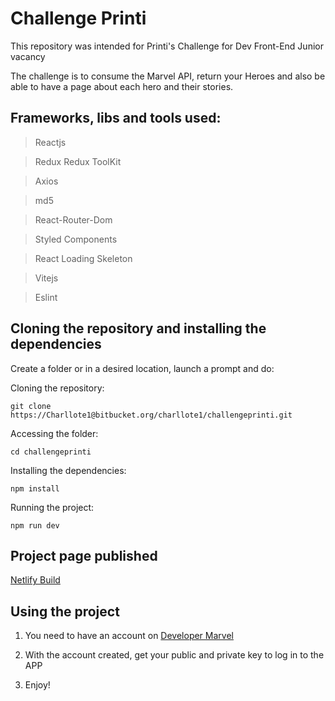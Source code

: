 # Challenge Printi

This repository was intended for Printi's Challenge for Dev Front-End Junior vacancy

The challenge is to consume the Marvel API, return your Heroes and also be able to have a page about each hero and their stories.


## Frameworks, libs and tools used:

> Reactjs

> Redux
> Redux ToolKit

> Axios

> md5

> React-Router-Dom

>Styled Components

>React Loading Skeleton

> Vitejs

> Eslint

## Cloning the repository and installing the dependencies 

Create a folder or in a desired location, launch a prompt and do:


Cloning the repository: 

```
git clone https://Charllote1@bitbucket.org/charllote1/challengeprinti.git

```

Accessing the folder: 

```
cd challengeprinti
```

Installing the dependencies:

```
npm install

```

Running the project:

```
npm run dev
```

## Project page published

[Netlify Build](https://imaginative-kataifi-53db9a.netlify.app/)

## Using the project

1. You need to have an account on [Developer Marvel](https://developer.marvel.com/)

2. With the account created, get your public and private key to log in to the APP

3. Enjoy!